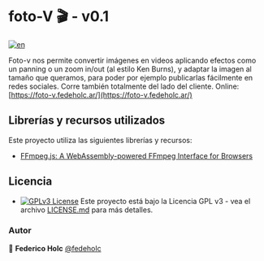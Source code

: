 # foto-V 🎬 - v0.1

[![en](https://img.shields.io/badge/lang-en-red.svg)](https://github.com/fedeholc/foto-v/blob/main/README.md)

Foto-v nos permite convertir imágenes en videos aplicando efectos como un panning o un zoom in/out (al estilo Ken Burns), y adaptar la imagen al tamaño que queramos, para poder por ejemplo publicarlas fácilmente en redes sociales. Corre también totalmente del lado del cliente.
Online: [https://foto-v.fedeholc.ar/](https://foto-v.fedeholc.ar/)

## Librerías y recursos utilizados

Este proyecto utiliza las siguientes librerías y recursos:

- [FFmpeg.js: A WebAssembly-powered FFmpeg Interface for Browsers](https://github.com/diffusionstudio/ffmpeg-js)

## Licencia

- [![GPLv3 License](https://img.shields.io/badge/License-GPL%20v3-yellow.svg)](https://opensource.org/licenses/) Este proyecto está bajo la Licencia GPL v3 - vea el archivo [LICENSE.md](LICENSE.md) para más detalles.

### Autor

👤 **Federico Holc** [@fedeholc](https://github.com/fedeholc)
